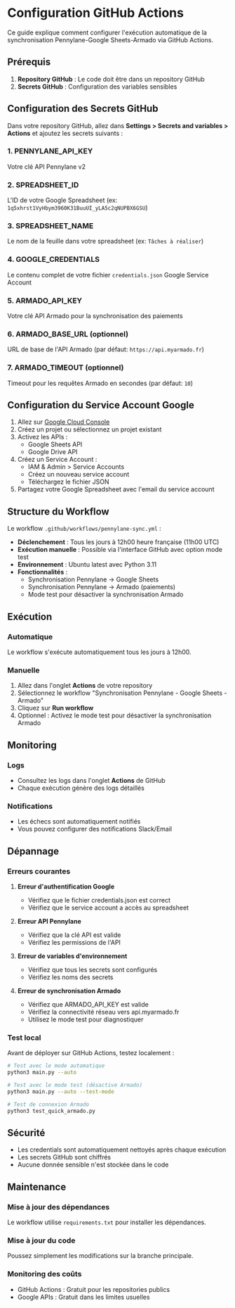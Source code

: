 # Configuration GitHub Actions

Ce guide explique comment configurer l'exécution automatique de la synchronisation Pennylane-Google Sheets-Armado via GitHub Actions.

## Prérequis

1. **Repository GitHub** : Le code doit être dans un repository GitHub
2. **Secrets GitHub** : Configuration des variables sensibles

## Configuration des Secrets GitHub

Dans votre repository GitHub, allez dans **Settings > Secrets and variables > Actions** et ajoutez les secrets suivants :

### 1. PENNYLANE_API_KEY
Votre clé API Pennylane v2

### 2. SPREADSHEET_ID
L'ID de votre Google Spreadsheet (ex: `1q5xhrst1VyHbym3960K31BuuUI_yLA5c2qNUPBX6GSU`)

### 3. SPREADSHEET_NAME
Le nom de la feuille dans votre spreadsheet (ex: `Tâches à réaliser`)

### 4. GOOGLE_CREDENTIALS
Le contenu complet de votre fichier `credentials.json` Google Service Account

### 5. ARMADO_API_KEY
Votre clé API Armado pour la synchronisation des paiements

### 6. ARMADO_BASE_URL (optionnel)
URL de base de l'API Armado (par défaut: `https://api.myarmado.fr`)

### 7. ARMADO_TIMEOUT (optionnel)
Timeout pour les requêtes Armado en secondes (par défaut: `10`)

## Configuration du Service Account Google

1. Allez sur [Google Cloud Console](https://console.cloud.google.com/)
2. Créez un projet ou sélectionnez un projet existant
3. Activez les APIs :
   - Google Sheets API
   - Google Drive API
4. Créez un Service Account :
   - IAM & Admin > Service Accounts
   - Créez un nouveau service account
   - Téléchargez le fichier JSON
5. Partagez votre Google Spreadsheet avec l'email du service account

## Structure du Workflow

Le workflow `.github/workflows/pennylane-sync.yml` :

- **Déclenchement** : Tous les jours à 12h00 heure française (11h00 UTC)
- **Exécution manuelle** : Possible via l'interface GitHub avec option mode test
- **Environnement** : Ubuntu latest avec Python 3.11
- **Fonctionnalités** :
  - Synchronisation Pennylane → Google Sheets
  - Synchronisation Pennylane → Armado (paiements)
  - Mode test pour désactiver la synchronisation Armado

## Exécution

### Automatique
Le workflow s'exécute automatiquement tous les jours à 12h00.

### Manuelle
1. Allez dans l'onglet **Actions** de votre repository
2. Sélectionnez le workflow "Synchronisation Pennylane - Google Sheets - Armado"
3. Cliquez sur **Run workflow**
4. Optionnel : Activez le mode test pour désactiver la synchronisation Armado

## Monitoring

### Logs
- Consultez les logs dans l'onglet **Actions** de GitHub
- Chaque exécution génère des logs détaillés

### Notifications
- Les échecs sont automatiquement notifiés
- Vous pouvez configurer des notifications Slack/Email

## Dépannage

### Erreurs courantes

1. **Erreur d'authentification Google**
   - Vérifiez que le fichier credentials.json est correct
   - Vérifiez que le service account a accès au spreadsheet

2. **Erreur API Pennylane**
   - Vérifiez que la clé API est valide
   - Vérifiez les permissions de l'API

3. **Erreur de variables d'environnement**
   - Vérifiez que tous les secrets sont configurés
   - Vérifiez les noms des secrets

4. **Erreur de synchronisation Armado**
   - Vérifiez que ARMADO_API_KEY est valide
   - Vérifiez la connectivité réseau vers api.myarmado.fr
   - Utilisez le mode test pour diagnostiquer

### Test local

Avant de déployer sur GitHub Actions, testez localement :

```bash
# Test avec le mode automatique
python3 main.py --auto

# Test avec le mode test (désactive Armado)
python3 main.py --auto --test-mode

# Test de connexion Armado
python3 test_quick_armado.py
```

## Sécurité

- Les credentials sont automatiquement nettoyés après chaque exécution
- Les secrets GitHub sont chiffrés
- Aucune donnée sensible n'est stockée dans le code

## Maintenance

### Mise à jour des dépendances
Le workflow utilise `requirements.txt` pour installer les dépendances.

### Mise à jour du code
Poussez simplement les modifications sur la branche principale.

### Monitoring des coûts
- GitHub Actions : Gratuit pour les repositories publics
- Google APIs : Gratuit dans les limites usuelles 